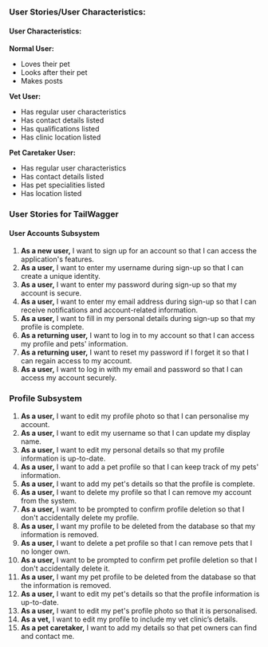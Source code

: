 ### User Stories/User Characteristics:

#### User Characteristics:

**Normal User:**
- Loves their pet
- Looks after their pet
- Makes posts

**Vet User:**
- Has regular user characteristics
- Has contact details listed
- Has qualifications listed
- Has clinic location listed

**Pet Caretaker User:**
- Has regular user characteristics
- Has contact details listed
- Has pet specialities listed
- Has location listed

### User Stories for TailWagger

#### User Accounts Subsystem

1. **As a new user,** I want to sign up for an account so that I can access the application's features.
2. **As a user,** I want to enter my username during sign-up so that I can create a unique identity.
3. **As a user,** I want to enter my password during sign-up so that my account is secure.
4. **As a user,** I want to enter my email address during sign-up so that I can receive notifications and account-related information.
5. **As a user,** I want to fill in my personal details during sign-up so that my profile is complete.
6. **As a returning user,** I want to log in to my account so that I can access my profile and pets' information.
7. **As a returning user,** I want to reset my password if I forget it so that I can regain access to my account.
8. **As a user,** I want to log in with my email and password so that I can access my account securely.

### Profile Subsystem

1. **As a user,** I want to edit my profile photo so that I can personalise my account.
2. **As a user,** I want to edit my username so that I can update my display name.
3. **As a user,** I want to edit my personal details so that my profile information is up-to-date.
4. **As a user,** I want to add a pet profile so that I can keep track of my pets' information.
5. **As a user,** I want to add my pet's details so that the profile is complete.
6. **As a user,** I want to delete my profile so that I can remove my account from the system.
7. **As a user,** I want to be prompted to confirm profile deletion so that I don't accidentally delete my profile.
8. **As a user,** I want my profile to be deleted from the database so that my information is removed.
9. **As a user,** I want to delete a pet profile so that I can remove pets that I no longer own.
10. **As a user,** I want to be prompted to confirm pet profile deletion so that I don't accidentally delete it.
11. **As a user,** I want my pet profile to be deleted from the database so that the information is removed.
12. **As a user,** I want to edit my pet's details so that the profile information is up-to-date.
13. **As a user,** I want to edit my pet's profile photo so that it is personalised.
14. **As a vet,** I want to edit my profile to include my vet clinic’s details.
15. **As a pet caretaker,** I want to add my details so that pet owners can find and contact me.
